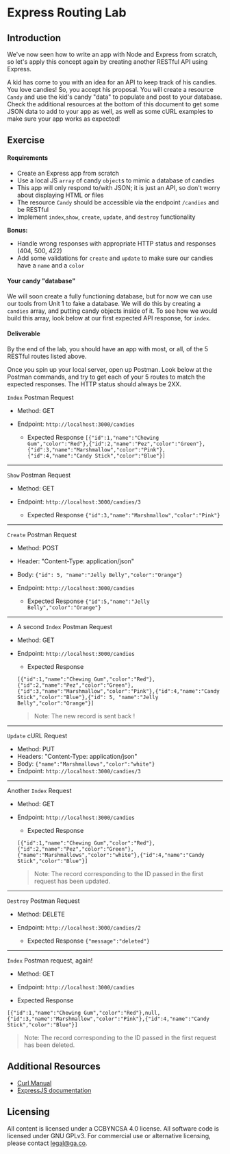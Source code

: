 # Express Routing Lab

## Introduction

We've now seen how to write an app with Node and Express from scratch, so let's apply this concept again by creating another RESTful API using Express.

A kid has come to you with an idea for an API to keep track of his candies.  You love candies!  So, you accept his proposal. You will create a resource `Candy` and use the kid's candy "data" to populate and post to your database. Check the additional resources at the bottom of this document to get some JSON data to add to your app as well, as well as some cURL examples to make sure your app works as expected!

## Exercise

#### Requirements

- Create an Express app from scratch
- Use a local JS `array` of candy `object`s to mimic a database of candies
- This app will only respond to/with JSON; it is just an API, so don't worry about displaying HTML or files
- The resource `Candy` should be accessible via the endpoint `/candies` and be RESTful
- Implement `index`,`show`, `create`, `update`, and `destroy` functionality

**Bonus:**
- Handle wrong responses with appropriate HTTP status and responses (404, 500, 422)
- Add some validations for `create` and `update` to make sure our candies have a `name` and a `color`

#### Your candy "database"

We will soon create a fully functioning database, but for now we can use our tools from Unit 1 to fake a database.  We will do this by creating a `candies` array, and putting candy objects inside of it. To see how we would build this array, look below at our first expected API response, for `index`.

<!-- You should model up through index and create, including creation of the candies database -->

#### Deliverable

By the end of the lab, you should have an app with most, or all, of the 5 RESTful routes listed above.

Once you spin up your local server, open up Postman. Look below at the Postman commands, and try to get each of your 5 routes to match the expected responses. The HTTP status should always be 2XX.

`Index` Postman Request

- Method: GET
- Endpoint: `http://localhost:3000/candies`

  - Expected Response
  `[{"id":1,"name":"Chewing Gum","color":"Red"},{"id":2,"name":"Pez","color":"Green"},{"id":3,"name":"Marshmallow","color":"Pink"},{"id":4,"name":"Candy Stick","color":"Blue"}]`

---

`Show` Postman Request

- Method: GET
- Endpoint: `http://localhost:3000/candies/3`

  - Expected Response
  `{"id":3,"name":"Marshmallow","color":"Pink"}`

---

`Create` Postman Request

- Method: POST
- Header: "Content-Type: application/json"
- Body: `{"id": 5, "name":"Jelly Belly","color":"Orange"}`
- Endpoint: `http://localhost:3000/candies`

  - Expected Response
    `{"id":5,"name":"Jelly Belly","color":"Orange"}`

---


- A second `Index` Postman Request

- Method: GET
- Endpoint: `http://localhost:3000/candies`

  - Expected Response

  `[{"id":1,"name":"Chewing Gum","color":"Red"},{"id":2,"name":"Pez","color":"Green"},{"id":3,"name":"Marshmallow","color":"Pink"},{"id":4,"name":"Candy Stick","color":"Blue"},{"id": 5, "name":"Jelly Belly","color":"Orange"}]`
  > Note: The new record is sent back !

---

`Update` cURL Request

- Method: PUT
- Headers: "Content-Type: application/json"
- Body: `{"name":"Marshmallows","color":"white"}`
- Endpoint: `http://localhost:3000/candies/3`

---

Another `Index` Request

- Method: GET
- Endpoint: `http://localhost:3000/candies`

  - Expected Response

  `[{"id":1,"name":"Chewing Gum","color":"Red"},{"id":2,"name":"Pez","color":"Green"},{"name":"Marshmallows","color":"white"},{"id":4,"name":"Candy Stick","color":"Blue"}]`
  
  > Note: The record corresponding to the ID passed in the first request has been updated.

---

`Destroy` Postman Request

- Method: DELETE
- Endpoint: `http://localhost:3000/candies/2`

  - Expected Response
    `{"message":"deleted"}`

---

`Index` Postman request, again!

- Method: GET
- Endpoint: `http://localhost:3000/candies`

 - Expected Response

  `[{"id":1,"name":"Chewing Gum","color":"Red"},null,{"id":3,"name":"Marshmallow","color":"Pink"},{"id":4,"name":"Candy Stick","color":"Blue"}]`

> Note: The record corresponding to the ID passed in the first request has been deleted.

## Additional Resources

- [Curl Manual](http://curl.haxx.se/docs/manual.html)
- [ExpressJS documentation](http://expressjs.com/4x/api.html)

## Licensing
All content is licensed under a CC­BY­NC­SA 4.0 license.
All software code is licensed under GNU GPLv3. For commercial use or alternative licensing, please contact legal@ga.co.
